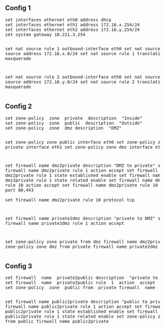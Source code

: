 <h2>Config 1</h2>
<pre>
set interfaces ethernet eth0 address dhcp
set interfaces ethernet eth1 address 172.16.x.254/24
set interfaces ethernet eth2 address 172.16.y.254/24
set system gateway 10.221.3.254

set nat source rule 1 outbound-interface eth0
set nat source rule 1 source address 172.16.x.0/24
set nat source rule 1 translation address masquerade

set nat source rule 2 outbound-interface eth0
set nat source rule 2 source address 172.16.y.0/24
set nat source rule 2 translation address masquerade
</pre>
<h2>Config 2</h2>
<pre>
set zone-policy  zone  private  description  "Inside"
set zone-policy  zone  public  description  "Outside"
set zone-policy  zone  dmz description  "DMZ"

set zone-policy  zone  public  interface  eth0
set zone-policy  zone  private interface  eth1
set zone-policy  zone  dmz  interface  eth2

set firewall  name  dmz2private description  "DMZ to private"
set firewall  name  dmz2private rule  1  action  accept
set firewall  name  dmz2private rule  1  state  established  enable
set firewall  name  dmz2private rule  1  state  related enable
set firewall  name  dmz2private rule  10  action  accept
set firewall  name  dmz2private rule  10  destination  port  80,443  
set firewall  name  dmz2private rule  10  protocol tcp

set firewall  name  private2dmz description  "private to DMZ"
set firewall  name  private2dmz rule  1  action  accept

set  zone-policy  zone  private from  dmz firewall  name  dmz2private
set  zone-policy  zone  dmz from  private firewall  name  private2dmz
</pre>
<h2>Config 3</h2>
<pre>
set firewall  name  private2public description  "private to public"
set firewall  name  private2public rule  1  action  accept
set zone-policy  zone  public from  private firewall  name  private2public

set firewall  name  public2private description  "public to private"
set firewall  name  public2private rule  1  action  accept
set firewall  name  public2private rule  1  state  established  enable
set firewall  name  public2private rule  1  state  related enable
set zone-policy  zone  private from  public firewall  name  public2private
</pre>

